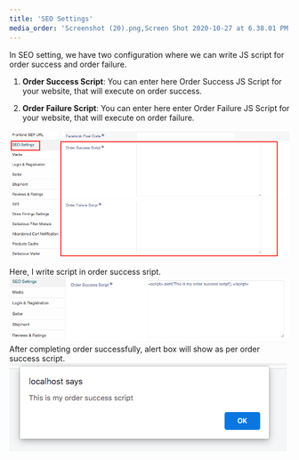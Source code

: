 ```yaml
---
title: 'SEO Settings'
media_order: 'Screenshot (20).png,Screen Shot 2020-10-27 at 6.38.01 PM.png,Screen Shot 2020-10-27 at 6.40.18 PM.png'
---
```


In SEO setting, we have two configuration where we can write JS script for order success and order failure.
1. **Order Success Script**: You can enter here Order Success JS Script for your website, that will execute on order success.

2. **Order Failure Script**: You can enter here enter Order Failure JS Script for your website, that will execute on order failure.

![](Screenshot%20%2820%29.png)

Here, I write script in order success sript. 
![](Screen%20Shot%202020-10-27%20at%206.40.18%20PM.png)
After completing order successfully, alert box will show as per order success script.
![](Screen%20Shot%202020-10-27%20at%206.38.01%20PM.png)

